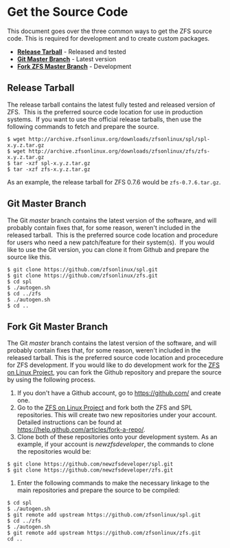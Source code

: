 # Get the Source Code

This document goes over the three common ways to get the ZFS source code.  This is required for development and to create custom packages.

* **[Release Tarball](#release-tarball)** - Released and tested
* **[Git Master Branch](#git-master-branch)** - Latest version
* **[Fork ZFS Master Branch](#fork-zfs-master-branch)** - Development

## Release Tarball

The release tarball contains the latest fully tested and released version of ZFS.  This is the preferred source code location for use in production systems.  If you want to use the official release tarballs, then use the following commands to fetch and prepare the source.

```
$ wget http://archive.zfsonlinux.org/downloads/zfsonlinux/spl/spl-x.y.z.tar.gz
$ wget http://archive.zfsonlinux.org/downloads/zfsonlinux/zfs/zfs-x.y.z.tar.gz
$ tar -xzf spl-x.y.z.tar.gz
$ tar -xzf zfs-x.y.z.tar.gz
```

As an example, the release tarball for ZFS 0.7.6 would be ```zfs-0.7.6.tar.gz```.

## Git Master Branch

The Git *master* branch contains the latest version of the software, and will probably contain fixes that, for some reason, weren't included in the released tarball.  This is the preferred source code location and procedure for users who need a new patch/feature for their system(s).  If you would like to use the Git version, you can clone it from Github and prepare the source like this.

```
$ git clone https://github.com/zfsonlinux/spl.git
$ git clone https://github.com/zfsonlinux/zfs.git
$ cd spl
$ ./autogen.sh
$ cd ../zfs
$ ./autogen.sh
$ cd ..
```

## Fork Git Master Branch

The Git *master* branch contains the latest version of the software, and will probably contain fixes that, for some reason, weren't included in the released tarball.  This is the preferred source code location and procecedure for ZFS development.  If you would like to do development work for the [ZFS on Linux Project][zol], you can fork the Github repository and prepare the source by using the following process.

1. If you don't have a Github account, go to https://github.com/ and create one.
1. Go to the [ZFS on Linux Project][zol] and fork both the ZFS and SPL repositories.  This will create two new repositories under your account.  Detailed instructions can be found at https://help.github.com/articles/fork-a-repo/.
1. Clone both of these repositories onto your development system.  As an example, if your account is *newzfsdeveloper*, the commands to clone the repositories would be:
```
$ git clone https://github.com/newzfsdeveloper/spl.git
$ git clone https://github.com/newzfsdeveloper/zfs.git
```
1. Enter the following commands to make the necessary linkage to the main repositories and prepare the source to be compiled:
```
$ cd spl
$ ./autogen.sh
$ git remote add upstream https://github.com/zfsonlinux/spl.git
$ cd ../zfs
$ ./autogen.sh
$ git remote add upstream https://github.com/zfsonlinux/zfs.git
cd ..
```

[zol]: https://github.com/zfsonlinux
